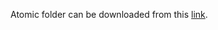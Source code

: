 Atomic folder can be downloaded from this [link](https://drive.google.com/file/d/1X7uxP95GyRt42z2xP0I_tPkE22XAQ-_J/view?usp=sharing).
